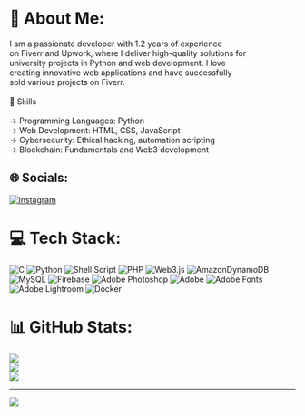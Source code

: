 
# 💫 About Me:
I am a passionate developer with 1.2 years of experience <br>on Fiverr and Upwork, where I deliver high-quality solutions for <br>university projects in Python and web development. I love<br> creating innovative web applications and have successfully<br> sold various projects on Fiverr.<br><br>🔧 Skills<br><br> -> Programming Languages: Python<br> -> Web Development: HTML, CSS, JavaScript<br> -> Cybersecurity: Ethical hacking, automation scripting<br> -> Blockchain: Fundamentals and Web3 development


## 🌐 Socials:
[![Instagram](https://img.shields.io/badge/Instagram-%23E4405F.svg?logo=Instagram&logoColor=white)](https://instagram.com/https://www.instagram.com/ateebb_/?next=%2F) 

# 💻 Tech Stack:
![C](https://img.shields.io/badge/c-%2300599C.svg?style=for-the-badge&logo=c&logoColor=white) ![Python](https://img.shields.io/badge/python-3670A0?style=for-the-badge&logo=python&logoColor=ffdd54) ![Shell Script](https://img.shields.io/badge/shell_script-%23121011.svg?style=for-the-badge&logo=gnu-bash&logoColor=white) ![PHP](https://img.shields.io/badge/php-%23777BB4.svg?style=for-the-badge&logo=php&logoColor=white) ![Web3.js](https://img.shields.io/badge/web3.js-F16822?style=for-the-badge&logo=web3.js&logoColor=white) ![AmazonDynamoDB](https://img.shields.io/badge/Amazon%20DynamoDB-4053D6?style=for-the-badge&logo=Amazon%20DynamoDB&logoColor=white) ![MySQL](https://img.shields.io/badge/mysql-4479A1.svg?style=for-the-badge&logo=mysql&logoColor=white) ![Firebase](https://img.shields.io/badge/firebase-a08021?style=for-the-badge&logo=firebase&logoColor=ffcd34) ![Adobe Photoshop](https://img.shields.io/badge/adobe%20photoshop-%2331A8FF.svg?style=for-the-badge&logo=adobe%20photoshop&logoColor=white) ![Adobe](https://img.shields.io/badge/adobe-%23FF0000.svg?style=for-the-badge&logo=adobe&logoColor=white) ![Adobe Fonts](https://img.shields.io/badge/Adobe%20Fonts-000B1D.svg?style=for-the-badge&logo=Adobe%20Fonts&logoColor=white) ![Adobe Lightroom](https://img.shields.io/badge/Adobe%20Lightroom-31A8FF.svg?style=for-the-badge&logo=Adobe%20Lightroom&logoColor=white) ![Docker](https://img.shields.io/badge/docker-%230db7ed.svg?style=for-the-badge&logo=docker&logoColor=white)
# 📊 GitHub Stats:
![](https://github-readme-stats.vercel.app/api?username=muhammadateeeb&theme=dark&hide_border=false&include_all_commits=true&count_private=true)<br/>
![](https://github-readme-streak-stats.herokuapp.com/?user=muhammadateeeb&theme=dark&hide_border=false)<br/>
![](https://github-readme-stats.vercel.app/api/top-langs/?username=muhammadateeeb&theme=dark&hide_border=false&include_all_commits=true&count_private=true&layout=compact)

---
[![](https://visitcount.itsvg.in/api?id=muhammadateeeb&icon=0&color=0)](https://visitcount.itsvg.in)

<!-- Proudly created with GPRM ( https://gprm.itsvg.in ) -->
